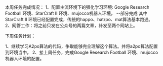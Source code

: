 本周任务完成情况：
1、配置主流环境下的强化学习环境: Google Research Football 环境、StarCraft II 环境、mujocco机器人环境。  --部分完成
其中StarCraft II 环境已经配置完成，传统的happo、hatrpo、mat算法基本跑通。
2、网管工作：将之前只发在公众号的两篇文章，补发至两个网站上。


下周任务计划：

1、继续学习A2po算法的代码，争取能够完全理解这个算法。并将a2po算法配置到环境当中。
2、接上周任务，完成Google Research Football 环境、mujocco机器人环境的配置。
